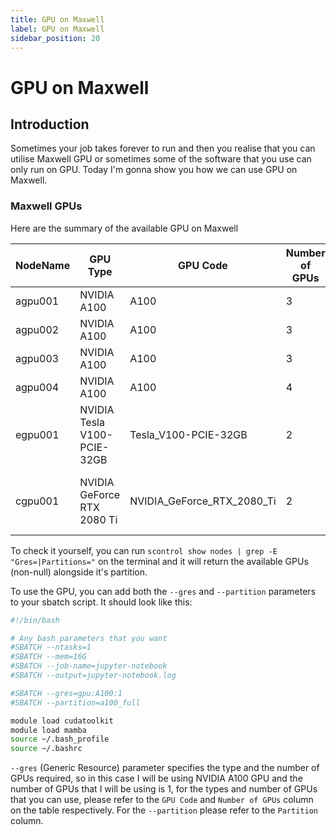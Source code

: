 ```yaml
---
title: GPU on Maxwell
label: GPU on Maxwell
sidebar_position: 20
---
```


# GPU on Maxwell

## Introduction

Sometimes your job takes forever to run and then you realise that you can utilise Maxwell GPU or sometimes some of the software that you use can only run on GPU. Today I'm gonna show you how we can use GPU on Maxwell.

### Maxwell GPUs

Here are the summary of the available GPU on Maxwell

| NodeName | GPU Type                   | GPU Code                | Number of GPUs | Memory (GB) | Number of CPUs | Partition                              |
|----------|----------------------------|-------------------------|----------------|-------------|----------------|----------------------------------------|
| agpu001  | NVIDIA A100                | A100                    | 3              | 515         | 48             | a100_full                              |
| agpu002  | NVIDIA A100                | A100                    | 3              | 515         | 48             | a100_full                              |
| agpu003  | NVIDIA A100                | A100                    | 3              | 515         | 48             | a100_full                              |
| agpu004  | NVIDIA A100                | A100                    | 4              | 515         | 32             | a100_full                              |
| egpu001  | NVIDIA Tesla V100-PCIE-32GB| Tesla_V100-PCIE-32GB    | 2              | 184         | 40             | spot-compute,spot-gpu                  |
| cgpu001  | NVIDIA GeForce RTX 2080 Ti | NVIDIA_GeForce_RTX_2080_Ti | 2              | 184         | 40             | uoa-gpu,spot-compute,spot-gpu,uoa-gpu-priority |

To check it yourself, you can run `scontrol show nodes | grep -E "Gres=|Partitions="` on the terminal and it will return the available GPUs (non-null) alongside it's partition.

To use the GPU, you can add both the `--gres` and `--partition` parameters to your sbatch script. It should look like this:

```bash
#!/bin/bash

# Any bash parameters that you want
#SBATCH --ntasks=1
#SBATCH --mem=16G
#SBATCH --job-name=jupyter-notebook
#SBATCH --output=jupyter-notebook.log

#SBATCH --gres=gpu:A100:1
#SBATCH --partition=a100_full

module load cudatoolkit
module load mamba
source ~/.bash_profile
source ~/.bashrc
```

`--gres` (Generic Resource) parameter specifies the type and the number of GPUs required, so in this case I will be using NVIDIA A100 GPU and the number of GPUs that I will be using is 1, for the types and number of GPUs that you can use, please refer to the `GPU Code` and `Number of GPUs` column on the table respectively. For the `--partition` please refer to the `Partition` column.
